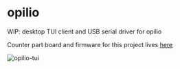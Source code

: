 # opilio

WIP: desktop TUI client and USB serial driver for opilio

Counter part board and firmware for this project lives [here](https://github.com/mygnu/opilio-firmware)




![opilio-tui](https://user-images.githubusercontent.com/4723535/176998413-72536b59-c93b-4af7-abf6-116d2a0f6484.gif)
